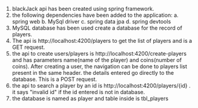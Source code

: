 1. blackJack api has been created using spring framework.
2. the following dependencies have been added to the application:
a. spring web
b. MySql driver
c. spring data jpa
d. spring devtools
3. MySQL database has been used create a database for the record of players.
4. The api is http://localhost:4200/players to get the list of players and is a GET request.
5. the api to create users/players is http://localhost:4200/create-players and has parameters name(name of the player) and coins(number of coins). After creating a user, 
the navigation can be done to players list present in the same header. the details entered go directly to the database. This is a POST request.
6. the api to search a player by an id is http://localhost:4200/players/{id} . it says "invalid id" if the id entered is not in database.
7. the database is named as player and table inside is tbl_players
